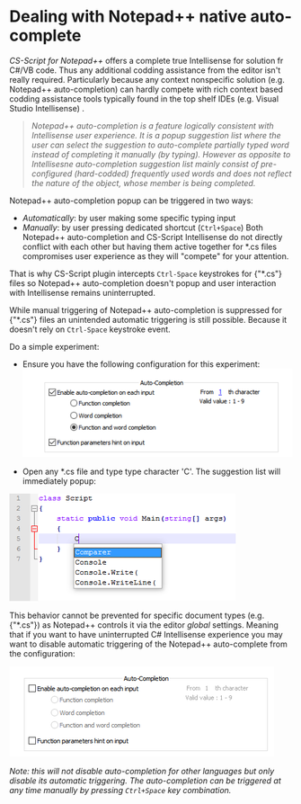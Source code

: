 
# Dealing with Notepad++ native auto-complete
_CS-Script for Notepad++_ offers a complete true Intellisense for solution fr C#/VB code. Thus any additional codding assistance from the editor isn't really required. Particularly because any context nonspecific solution (e.g. Notepad++ auto-completion) can hardly compete with rich context based codding assistance tools typically found in the top shelf IDEs (e.g. Visual Studio Intellisense) . 

> _Notepad++ auto-completion is a feature logically consistent with Intellisense user experience. It is a popup suggestion list where the user can select the suggestion to auto-complete partially typed word instead of completing it manually (by typing). However as opposite to Intellisesne auto-completion suggestion list mainly consist of pre-configured (hard-codded) frequently used words and does not reflect the nature of the object, whose member is being completed._

Notepad++ auto-completion popup can be triggered in two ways: 
* _Automatically_: by user making some specific typing input
* _Manually_: by user pressing dedicated shortcut (```Ctrl+Space```)
Both Notepad++ auto-completion and CS-Script Intellisense do not directly conflict with each other but having them active together for *.cs files compromises user experience as they will "compete" for your attention. 

That is why CS-Script plugin intercepts ```Ctrl-Space``` keystrokes for {"*.cs"} files so Notepad++ auto-completion doesn't popup and user interaction with Intellisense remains uninterrupted. 

While manual triggering of Notepad++ auto-completion is suppressed for {"*.cs"} files an unintended automatic triggering is still possible. Because it doesn't rely on ```Ctrl-Space``` keystroke event. 

Do a simple experiment:
* Ensure you have the following configuration for this experiment:
![](config.png)

* Open any *.cs file and type type character 'C'. The suggestion list will immediately popup:

![](popup.png)

This behavior cannot be prevented for specific document types (e.g. {"*.cs"}) as Notepad++ controls it via the editor *global* settings. Meaning that if you want to have uninterrupted C# Intellisense experience you may want to disable automatic triggering of the Notepad++ auto-complete from the configuration:

![](config2.png)

*_Note: this will not disable auto-completion for other languages but only disable its automatic triggering. The auto-completion can be triggered at any time manually by pressing ```Ctrl+Space``` key combination._*

  